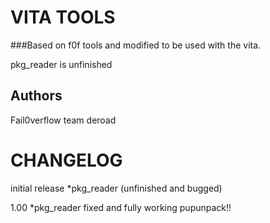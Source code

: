 VITA TOOLS
==========

###Based on f0f tools and modified to be used with the vita.

pkg_reader is unfinished

Authors
-------

Fail0verflow team
deroad

CHANGELOG
=========


initial release
*pkg_reader (unfinished and bugged)

1.00
*pkg_reader fixed and fully working pupunpack!!
